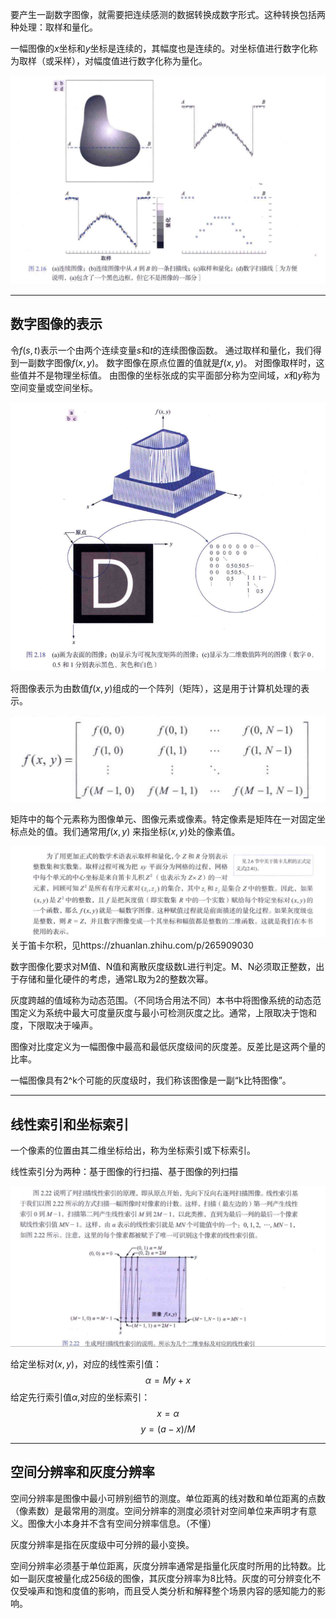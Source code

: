 要产生一副数字图像，就需要把连续感测的数据转换成数字形式。这种转换包括两种处理：取样和量化。

一幅图像的$x$坐标和$y$坐标是连续的，其幅度也是连续的。对坐标值进行数字化称为取样（或采样），对幅度值进行数字化称为量化。

![取样和量化操作](取样和量化操作.png "取样和量化操作")


---

## 数字图像的表示
令$f(s,t)$表示一个由两个连续变量$s$和$t$的连续图像函数。
通过取样和量化，我们得到一副数字图像$f(x,y)$。
数字图像在原点位置的值就是$f(x,y)$。
对图像取样时，这些值并不是物理坐标值。
由图像的坐标张成的实平面部分称为空间域，$x$和$y$称为空间变量或空间坐标。

![](表示f(x,y)的三种方法.png)

将图像表示为由数值$f(x,y)$组成的一个阵列（矩阵），这是用于计算机处理的表示。

![](图像的矩阵表示.png)

矩阵中的每个元素称为图像单元、图像元素或像素。特定像素是矩阵在一对固定坐标点处的值。我们通常用$f(x,y)$
来指坐标$(x,y)$处的像素值。

![](取样和量化的定义.png)
关于笛卡尔积，见https://zhuanlan.zhihu.com/p/265909030


数字图像化要求对M值、N值和离散灰度级数L进行判定。M、N必须取正整数，出于存储和量化硬件的考虑，通常L取为2的整数次幂。

灰度跨越的值域称为动态范围。（不同场合用法不同）本书中将图像系统的动态范围定义为系统中最大可度量灰度与最小可检测灰度之比。通常，上限取决于饱和度，下限取决于噪声。


图像对比度定义为一幅图像中最高和最低灰度级间的灰度差。反差比是这两个量的比率。


一幅图像具有2^k个可能的灰度级时，我们称该图像是一副“k比特图像”。

---

## 线性索引和坐标索引

一个像素的位置由其二维坐标给出，称为坐标索引或下标索引。

线性索引分为两种：基于图像的行扫描、基于图像的列扫描

![](生成列扫描线性索引方法.png)

给定坐标对$(x,y)$，对应的线性索引值：
$$α = My + x $$
给定先行索引值$α$,对应的坐标索引：
$$x = α % M $$
$$y = (a - x)/M$$

---

## 空间分辨率和灰度分辨率

空间分辨率是图像中最小可辨别细节的测度。单位距离的线对数和单位距离的点数（像素数）是最常用的测度。空间分辨率的测度必须针对空间单位来声明才有意义。图像大小本身并不含有空间分辨率信息。（不懂）

灰度分辨率是指在灰度级中可分辨的最小变换。

空间分辨率必须基于单位距离，灰度分辨率通常是指量化灰度时所用的比特数。比如一副灰度被量化成256级的图像，其灰度分辨率为8比特。灰度的可分辨变化不仅受噪声和饱和度值的影响，而且受人类分析和解释整个场景内容的感知能力的影响。


